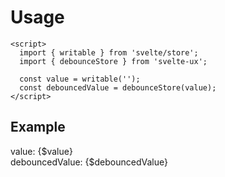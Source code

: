 <script lang="ts">
  import { writable } from 'svelte/store';

	import Preview from '$lib/components/Preview.svelte';
	import TextField from '$lib/components/TextField.svelte';

	import debounceStore from '$lib/stores/debounceStore';

  const value = writable(null);
  const debouncedValue = debounceStore(value)
</script>

<h1>Usage</h1>

```svelte
<script>
  import { writable } from 'svelte/store';
  import { debounceStore } from 'svelte-ux';

  const value = writable('');
  const debouncedValue = debounceStore(value);
</script>
```

<h2>Example</h2>

<Preview>
  <TextField bind:value={$value} />
  <div>value: {$value}</div>
  <div>debouncedValue: {$debouncedValue}</div>
</Preview>
